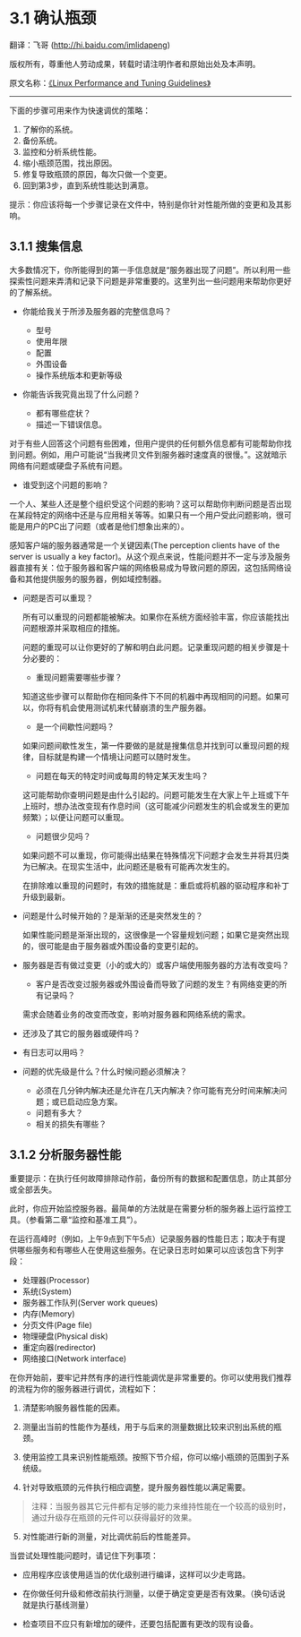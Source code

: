 # 3.1 确认瓶颈

翻译：飞哥 (http://hi.baidu.com/imlidapeng)

版权所有，尊重他人劳动成果，转载时请注明作者和原始出处及本声明。

原文名称：[《Linux Performance and Tuning Guidelines》](http://www.redbooks.ibm.com/abstracts/redp4285.html)

-------------------------------------------------------------------------------------------

下面的步骤可用来作为快速调优的策略：

1. 了解你的系统。
2. 备份系统。
3. 监控和分析系统性能。
4. 缩小瓶颈范围，找出原因。
5. 修复导致瓶颈的原因，每次只做一个变更。
6. 回到第3步，直到系统性能达到满意。

提示：你应该将每一个步骤记录在文件中，特别是你针对性能所做的变更和及其影响。

## 3.1.1 搜集信息

大多数情况下，你所能得到的第一手信息就是“服务器出现了问题”。所以利用一些探索性问题来弄清和记录下问题是非常重要的。这里列出一些问题用来帮助你更好的了解系统。

* 你能给我关于所涉及服务器的完整信息吗？

  - 型号
  - 使用年限
  - 配置
  - 外围设备
  - 操作系统版本和更新等级

* 你能告诉我究竟出现了什么问题？

  - 都有哪些症状？
  - 描述一下错误信息。

对于有些人回答这个问题有些困难，但用户提供的任何额外信息都有可能帮助你找到问题。例如，用户可能说“当我拷贝文件到服务器时速度真的很慢。”。这就暗示网络有问题或硬盘子系统有问题。

* 谁受到这个问题的影响？

一个人、某些人还是整个组织受这个问题的影响？这可以帮助你判断问题是否出现在某段特定的网络中还是与应用相关等等。如果只有一个用户受此问题影响，很可能是用户的PC出了问题（或者是他们想象出来的）。

感知客户端的服务器通常是一个关键因素(The perception clients have of the server is usually a key factor)。从这个观点来说，性能问题并不一定与涉及服务器直接有关：位于服务器和客户端的网络极易成为导致问题的原因，这包括网络设备和其他提供服务的服务器，例如域控制器。

* 问题是否可以重现？

  所有可以重现的问题都能被解决。如果你在系统方面经验丰富，你应该能找出问题根源并采取相应的措施。

  问题的重现可以让你更好的了解和明白此问题。记录重现问题的相关步骤是十分必要的：

  - 重现问题需要哪些步骤？

  知道这些步骤可以帮助你在相同条件下不同的机器中再现相同的问题。如果可以，你将有机会使用测试机来代替崩溃的生产服务器。

  - 是一个间歇性问题吗？

  如果问题间歇性发生，第一件要做的是就是搜集信息并找到可以重现问题的规律，目标就是构建一个情境让问题可以随时发生。

  - 问题在每天的特定时间或每周的特定某天发生吗？

  这可能帮助你查明问题是由什么引起的。问题可能发生在大家上午上班或下午上班时，想办法改变现有作息时间（这可能减少问题发生的机会或发生的更加频繁）；以便让问题可以重现。

  - 问题很少见吗？

  如果问题不可以重现，你可能得出结果在特殊情况下问题才会发生并将其归类为已解决。在现实生活中，此问题还是极有可能再次发生的。

  在排除难以重现的问题时，有效的措施就是：重启或将机器的驱动程序和补丁升级到最新。

* 问题是什么时候开始的？是渐渐的还是突然发生的？

  如果性能问题是渐渐出现的，这很像是一个容量规划问题；如果它是突然出现的，很可能是由于服务器或外围设备的变更引起的。

* 服务器是否有做过变更（小的或大的）或客户端使用服务器的方法有改变吗？

  - 客户是否改变过服务器或外围设备而导致了问题的发生？有网络变更的所有记录吗？

  需求会随着业务的改变而改变，影响对服务器和网络系统的需求。

* 还涉及了其它的服务器或硬件吗？

* 有日志可以用吗？

* 问题的优先级是什么？什么时候问题必须解决？

  - 必须在几分钟内解决还是允许在几天内解决？你可能有充分时间来解决问题；或已启动应急方案。
  - 问题有多大？
  - 相关的损失有哪些？

## 3.1.2 分析服务器性能

重要提示：在执行任何故障排除动作前，备份所有的数据和配置信息，防止其部分或全部丢失。

此时，你应开始监控服务器。最简单的方法就是在需要分析的服务器上运行监控工具。（参看第二章“监控和基准工具”）。

在运行高峰时（例如，上午9点到下午5点）记录服务器的性能日志；取决于有提供哪些服务和有哪些人在使用这些服务。在记录日志时如果可以应该包含下列字段：

- 处理器(Processor)
- 系统(System)
- 服务器工作队列(Server work queues)
- 内存(Memory)
- 分页文件(Page file)
- 物理硬盘(Physical disk)
- 重定向器(redirector)
- 网络接口(Network interface)

在你开始前，要牢记井然有序的进行性能调优是非常重要的。你可以使用我们推荐的流程为你的服务器进行调优，流程如下：

1. 清楚影响服务器性能的因素。

2. 测量出当前的性能作为基线，用于与后来的测量数据比较来识别出系统的瓶颈。

3. 使用监控工具来识别性能瓶颈。按照下节介绍，你可以缩小瓶颈的范围到子系统级。

4. 针对导致瓶颈的元件执行相应调整，提升服务器性能以满足需要。

> 注释：当服务器其它元件都有足够的能力来维持性能在一个较高的级别时，通过升级存在瓶颈的元件可以获得最好的效果。

5. 对性能进行新的测量，对比调优前后的性能差异。

当尝试处理性能问题时，请记住下列事项：

* 应用程序应该使用适当的优化级别进行编译，这样可以少走弯路。

* 在你做任何升级和修改前执行测量，以便于确定变更是否有效果。（换句话说就是执行基线测量）

* 检查项目不应只有新增加的硬件，还要包括配置有更改的现有设备。

